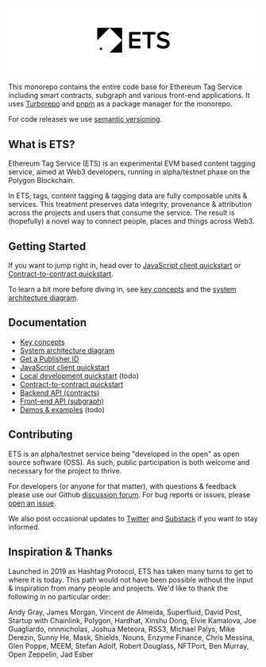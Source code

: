 <!-- markdownlint-disable MD041 -->

![System architecture diagram](./docs/assets/logo-leaderboard.png)

This monorepo contains the entire code base for Ethereum Tag Service including smart contracts, subgraph and various front-end applications. It uses [Turborepo](https://turborepo.org/) and [pnpm](https://pnpm.io/) as a package manager for the monorepo.

For code releases we use [semantic versioning](https://semver.org/).

## What is ETS?

Ethereum Tag Service (ETS) is an experimental EVM based content tagging service, aimed at Web3 developers, running in alpha/testnet phase on the Polygon Blockchain.

In ETS, tags, content tagging & tagging data are fully composable units & services. This treatment preserves data integrity, provenance & attribution across the projects and users that consume the service. The result is (hopefully) a novel way to connect people, places and things across Web3.

## Getting Started

If you want to jump right in, head over to [JavaScript client quickstart](./docs/js-client-quickstart.md) or [Contract-to-contract quickstart](./docs/contract-to-contract-quickstart.md).

To learn a bit more before diving in, see [key concepts](./docs/key-concepts.md) and the [system architecture diagram](./docs/system-architecture.md/).

## Documentation

- [Key concepts](./docs/key-concepts.md)
- [System architecture diagram](./docs/system-architecture.md)
- [Get a Publisher ID](./docs/get-publisher-id.md)
- [JavaScript client quickstart](./docs/js-client-quickstart.md)
- [Local development quickstart](./docs/local-dev-quickstart.md) (todo)
- [Contract-to-contract quickstart](./packages/contracts/README.md)
- [Backend API (contracts)](./docs/backend-api/index.md)
- [Front-end API (subgraph)](./docs/subgraph.md)
- [Demos & examples](./docs/examples.md) (todo)

## Contributing

ETS is an alpha/testnet service being "developed in the open" as open source software (OSS). As such, public participation is both welcome and necessary for the project to thrive.

For developers (or anyone for that matter), with questions & feedback please use our Github [discussion forum](https://github.com/ethereum-tag-service/ets/discussions). For bug reports or issues, please [open an issue](https://github.com/ethereum-tag-service/ets/issues).

We also post occasional updates to [Twitter](https://twitter.com/etsxyz) and [Substack](https://etsxyz.substack.com/) if you want to stay informed.

## Inspiration & Thanks

Launched in 2019 as Hashtag Protocol, ETS has taken many turns to get to where it is today. This path would not have been possible without the input & inspiration from many people and projects. We'd like to thank the following in no particular order:

Andy Gray, James Morgan, Vincent de Almeida, Superfluid, David Post, Startup with Chainlink, Polygon, Hardhat, Xinshu Dong, Elvie Kamalova, Joe Guagliardo, nnnnicholas, Joshua Meteora, RSS3, Michael Palys, Mike Derezin, Sunny He, Mask, Shields, Nouns, Enzyme Finance, Chris Messina, Glen Poppe, MEEM, Stefan Adolf, Robert Douglass, NFTPort, Ben Murray, Open Zeppelin, Jad Esber

